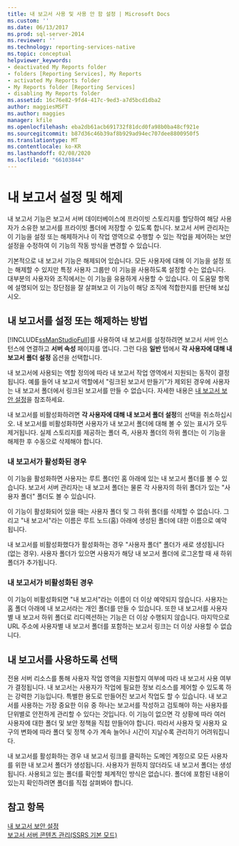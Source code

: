```yaml
---
title: 내 보고서 사용 및 사용 안 함 설정 | Microsoft Docs
ms.custom: ''
ms.date: 06/13/2017
ms.prod: sql-server-2014
ms.reviewer: ''
ms.technology: reporting-services-native
ms.topic: conceptual
helpviewer_keywords:
- deactivated My Reports folder
- folders [Reporting Services], My Reports
- activated My Reports folder
- My Reports folder [Reporting Services]
- disabling My Reports folder
ms.assetid: 16c76e82-9fd4-417c-9ed3-a7d5bcd1dba2
author: maggiesMSFT
ms.author: maggies
manager: kfile
ms.openlocfilehash: eba2db61acb691732f81dcd0fa98b0ba48cf921e
ms.sourcegitcommit: b87d36c46b39af8b929ad94ec707dee8800950f5
ms.translationtype: MT
ms.contentlocale: ko-KR
ms.lasthandoff: 02/08/2020
ms.locfileid: "66103844"
---
```

# <a name="enable-and-disable-my-reports"></a>내 보고서 설정 및 해제
  내 보고서 기능은 보고서 서버 데이터베이스에 프라이빗 스토리지를 할당하여 해당 사용자가 소유한 보고서를 프라이빗 폴더에 저장할 수 있도록 합니다. 보고서 서버 관리자는 이 기능을 설정 또는 해제하거나 이 작업 영역으로 수행할 수 있는 작업을 제어하는 보안 설정을 수정하여 이 기능의 작동 방식을 변경할 수 있습니다.  
  
 기본적으로 내 보고서 기능은 해제되어 있습니다. 모든 사용자에 대해 이 기능을 설정 또는 해제할 수 있지만 특정 사용자 그룹만 이 기능을 사용하도록 설정할 수는 없습니다. 대부분의 사용자와 조직에서는 이 기능을 유용하게 사용할 수 있습니다. 이 도움말 항목에 설명되어 있는 장단점을 잘 살펴보고 이 기능이 해당 조직에 적합한지를 판단해 보십시오.  
  
## <a name="how-to-enable-and-disable-my-reports"></a>내 보고서를 설정 또는 해제하는 방법  
 [!INCLUDE[ssManStudioFull](../../includes/ssmanstudiofull-md.md)]를 사용하여 내 보고서를 설정하려면 보고서 서버 인스턴스에 연결하고 **서버 속성** 페이지를 엽니다. 그런 다음 **일반** 탭에서 **각 사용자에 대해 내 보고서 폴더 설정** 옵션을 선택합니다.  
  
 내 보고서에 사용되는 역할 정의에 따라 내 보고서 작업 영역에서 지원되는 동작이 결정됩니다. 예를 들어 내 보고서 역할에서 "링크된 보고서 만들기"가 제외된 경우에 사용자는 내 보고서 폴더에서 링크된 보고서를 만들 수 없습니다. 자세한 내용은 [내 보고서 보안 설정](../security/secure-my-reports.md)을 참조하세요.  
  
 내 보고서를 비활성화하려면 **각 사용자에 대해 내 보고서 폴더 설정**의 선택을 취소하십시오. 내 보고서를 비활성화하면 사용자가 내 보고서 폴더에 대해 볼 수 있는 표시가 모두 제거됩니다. 실제 스토리지를 제공하는 폴더 즉, 사용자 폴더의 하위 폴더는 이 기능을 해제한 후 수동으로 삭제해야 합니다.  
  
### <a name="when-my-reports-is-activated"></a>내 보고서가 활성화된 경우  
 이 기능을 활성화하면 사용자는 루트 폴더인 홈 아래에 있는 내 보고서 폴더를 볼 수 있습니다. 보고서 서버 관리자는 내 보고서 폴더는 물론 각 사용자의 하위 폴더가 있는 "사용자 폴더" 폴더도 볼 수 있습니다.  
  
 이 기능이 활성화되어 있을 때는 사용자 폴더 및 그 하위 폴더를 삭제할 수 없습니다. 그리고 "내 보고서"라는 이름은 루트 노드(홈) 아래에 생성된 폴더에 대한 이름으로 예약됩니다.  
  
 내 보고서를 비활성화했다가 활성화하는 경우 "사용자 폴더" 폴더가 새로 생성됩니다(없는 경우). 사용자 폴더가 있으면 사용자가 해당 내 보고서 폴더에 로그온할 때 새 하위 폴더가 추가됩니다.  
  
### <a name="when-my-reports-is-deactivated"></a>내 보고서가 비활성화된 경우  
 이 기능이 비활성화되면 "내 보고서"라는 이름이 더 이상 예약되지 않습니다. 사용자는 홈 폴더 아래에 내 보고서라는 개인 폴더를 만들 수 있습니다. 또한 내 보고서를 사용자별 내 보고서 하위 폴더로 리디렉션하는 기능은 더 이상 수행되지 않습니다. 마지막으로 URL 주소에 사용자별 내 보고서 폴더를 포함하는 보고서 링크는 더 이상 사용할 수 없습니다.  
  
## <a name="choosing-to-use-my-reports"></a>내 보고서를 사용하도록 선택  
 전용 서버 리소스를 통해 사용자 작업 영역을 지원할지 여부에 따라 내 보고서 사용 여부가 결정됩니다. 내 보고서는 사용자가 작업에 필요한 정보 리소스를 제어할 수 있도록 하는 강력한 기능입니다. 특별한 용도로 만들어진 보고서 작업도 할 수 있습니다. 내 보고서를 사용하는 가장 중요한 이유 중 하나는 보고서를 작성하고 검토해야 하는 사용자를 단위별로 안전하게 관리할 수 있다는 것입니다. 이 기능이 없으면 각 상황에 따라 여러 사용자에 대한 폴더 및 보안 정책을 직접 만들어야 합니다. 따라서 사용자 및 사용자 요구의 변화에 따라 폴더 및 정책 수가 계속 늘어나 시간이 지날수록 관리하기 어려워집니다.  
  
 내 보고서를 활성화하는 경우 내 보고서 링크를 클릭하는 도메인 계정으로 모든 사용자를 위한 내 보고서 폴더가 생성됩니다. 사용자가 원하지 않더라도 내 보고서 폴더는 생성됩니다. 사용되고 있는 폴더를 확인할 체계적인 방식은 없습니다. 폴더에 포함된 내용이 있는지 확인하려면 폴더를 직접 살펴봐야 합니다.  
  
## <a name="see-also"></a>참고 항목  
 [내 보고서 보안 설정](../security/secure-my-reports.md)   
 [보고서 서버 콘텐츠 관리&#40;SSRS 기본 모드&#41;](report-server-content-management-ssrs-native-mode.md)  
  
  
